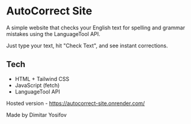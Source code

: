 # AutoCorrect Site

A simple website that checks your English text for spelling and grammar mistakes using the LanguageTool API.

Just type your text, hit "Check Text", and see instant corrections.

## Tech

- HTML + Tailwind CSS
- JavaScript (fetch)
- LanguageTool API

Hosted version - https://autocorrect-site.onrender.com/

Made by Dimitar Yosifov
